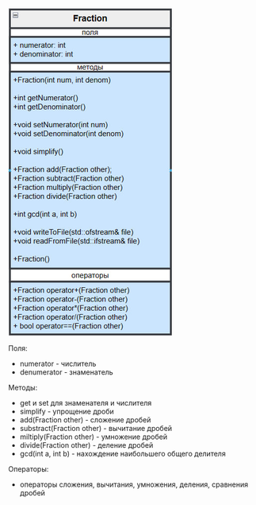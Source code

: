 ![Fraction](https://github.com/dmtmlv/-11-1/blob/main/OOP/LAB1/UMLdgrms/Fraction.jpg)

Поля:
- numerator - числитель
- denumerator - знаменатель
  
Методы:
- get и set для знаменателя и числителя
- simplify - упрощение дроби
- add(Fraction other) - сложение дробей
- substract(Fraction other) - вычитание дробей
- miltiply(Fraction other) - умножение дробей
- divide(Fraction other) - деление дробей
- gcd(int a, int b) - нахождение наибольшего общего делителя

Операторы:
- операторы сложения, вычитания, умножения, деления, сравнения дробей
